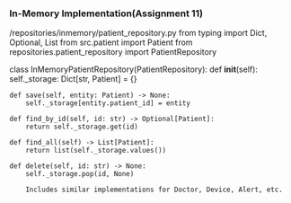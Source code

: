 ### In-Memory Implementation(Assignment 11)
/repositories/inmemory/patient_repository.py
from typing import Dict, Optional, List
from src.patient import Patient
from repositories.patient_repository import PatientRepository

class InMemoryPatientRepository(PatientRepository):
    def __init__(self):
        self._storage: Dict[str, Patient] = {}

    def save(self, entity: Patient) -> None:
        self._storage[entity.patient_id] = entity

    def find_by_id(self, id: str) -> Optional[Patient]:
        return self._storage.get(id)

    def find_all(self) -> List[Patient]:
        return list(self._storage.values())

    def delete(self, id: str) -> None:
        self._storage.pop(id, None)
        
        Includes similar implementations for Doctor, Device, Alert, etc.

